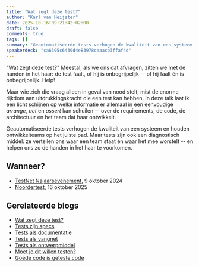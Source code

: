 ```yaml
---
title: "Wat zegt deze test?"
author: "Karl van Heijster"
date: 2025-10-16T09:21:42+02:00
draft: false
comments: true
tags: []
summary: "Geautomatiseerde tests verhogen de kwaliteit van een systeem en houden ontwikkelteams op het juiste pad. Maar tests zijn ook een diagnostisch middel: ze vertellen ons waar een team staat én waar het mee worstelt -- en helpen ons zo de handen in het haar te voorkomen."
speakerdeck: "ca6305c6430d4e83978caaacb3ffaf4d"
---
```


"Wat zegt deze test?" Meestal, als we ons dat afvragen, zitten we met de handen in het haar: de test faalt, of hij is onbegrijpelijk -- of hij faalt én is onbegrijpelijk. Help!


Maar wie zich die vraag alleen in geval van nood stelt, mist de enorme rijkdom aan uitdrukkingskracht die een test kan hebben. In deze talk laat ik een licht schijnen op welke informatie er allemaal in een eenvoudige *arrange*, *act* en *assert* kan schuilen -- over de requirements, de code, de architectuur en het team dat haar ontwikkelt.


Geautomatiseerde tests verhogen de kwaliteit van een systeem en houden ontwikkelteams op het juiste pad. Maar tests zijn ook een diagnostisch middel: ze vertellen ons waar een team staat én waar het mee worstelt -- en helpen ons zo de handen in het haar te voorkomen. 


## Wanneer?


- [TestNet Najaarsevenement](https://www.testnet.org/), 9 oktober 2024
- [Noordertest](https://www.noordertest.nl/), 16 oktober 2025


## Gerelateerde blogs


- [Wat zegt deze test?](/blog/24/08/wat-zegt-deze-test/)
- [Tests zijn specs](/blog/22/12/tests-zijn-specs/)
- [Tests als documentatie](/blog/22/09/tests-als-documentatie/)
- [Tests als vangnet](/blog/22/09/tests-als-vangnet/)
- [Tests als ontwerpmiddel](/blog/22/09/tests-als-ontwerpmiddel/)
- [Moet je dit willen testen?](/blog/21/08/moet-je-dit-willen-testen/)
- [Goede code is geteste code](/blog/24/07/goede-code-is-geteste-code/)
